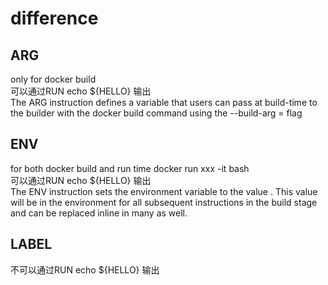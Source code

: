 # difference
## ARG
only for docker build  
可以通过RUN echo ${HELLO} 输出  
The ARG instruction defines a variable that users can pass at build-time to the builder with the docker build command using the --build-arg <varname>=<value> flag  
  
## ENV
for both docker build and run time docker run xxx -it bash  
可以通过RUN echo ${HELLO} 输出  
The ENV instruction sets the environment variable <key> to the value <value>. This value will be in the environment for all subsequent instructions in the build stage and can be replaced inline in many as well.
  
## LABEL
不可以通过RUN echo ${HELLO} 输出  

